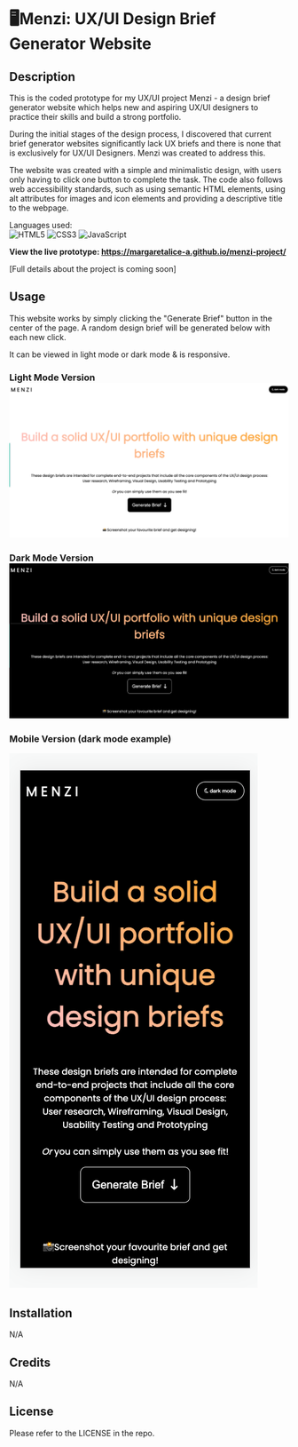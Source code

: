 # 🖥Menzi: UX/UI Design Brief Generator Website



## Description



This is the coded prototype for my UX/UI project Menzi - a design brief generator website which helps new and aspiring UX/UI designers to practice their skills and build a strong portfolio. 



During the initial stages of the design process, I discovered that current brief generator websites significantly lack UX briefs and there is none that is exclusively for UX/UI Designers. Menzi was created to address this.



The website was created with a simple and minimalistic design, with users only having to click one button to complete the task. 
The code also follows web accessibility standards, such as using semantic HTML elements, using alt attributes for images and icon elements and providing a descriptive title to the webpage. 



Languages used: <br>
![HTML5](https://img.shields.io/badge/html5-%23E34F26.svg?style=for-the-badge&logo=html5&logoColor=white) ![CSS3](https://img.shields.io/badge/css3-%231572B6.svg?style=for-the-badge&logo=css3&logoColor=white) ![JavaScript](https://img.shields.io/badge/javascript-%23323330.svg?style=for-the-badge&logo=javascript&logoColor=%23F7DF1E)

<b>View the live prototype: https://margaretalice-a.github.io/menzi-project/</b>


[Full details about the project is coming soon]





## Usage



This website works by simply clicking the "Generate Brief" button in the center of the page. A random design brief will be generated below with each new click. 

It can be viewed in light mode or dark mode & is responsive.


### Light Mode Version ![Light Mode Version](websitelight.png)



### Dark Mode Version ![Dark Mode Version](websitedark.png)



### Mobile Version (dark mode example)
![Mobile Version](mobile-version.png)





## Installation



N/A



## Credits



N/A



## License



Please refer to the LICENSE in the repo.
